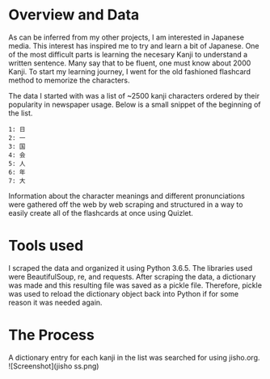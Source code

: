 # Overview and Data
As can be inferred from my other projects, I am interested in Japanese media. This interest has inspired me to try and learn a bit of Japanese. One of the most difficult parts is learning the necesary Kanji to understand a written sentence. Many say that to be fluent, one must know about 2000 Kanji. To start my learning journey, I went for the old fashioned flashcard method to memorize the characters.

The data I started with was a list of ~2500 kanji characters ordered by their popularity in newspaper usage. Below is a small snippet of the beginning of the list.
```
1: 日
2: 一
3: 国
4: 会
5: 人
6: 年
7: 大
```
Information about the character meanings and different pronunciations were gathered off the web by web scraping and structured in a way to easily create all of the flashcards at once using Quizlet.

# Tools used
I scraped the data and organized it using Python 3.6.5. The libraries used were BeautifulSoup, re, and requests. After scraping the data, a dictionary was made and this resulting file was saved as a pickle file. Therefore, pickle was used to reload the dictionary object back into Python if for some reason it was needed again.

# The Process
A dictionary entry for each kanji in the list was searched for using jisho.org.
![Screenshot](jisho ss.png)
